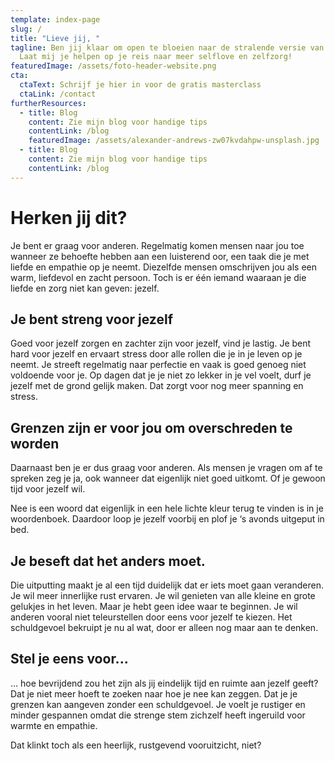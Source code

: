 ```yaml
---
template: index-page
slug: /
title: "Lieve jij, "
tagline: Ben jij klaar om open te bloeien naar de stralende versie van jezelf?
  Laat mij je helpen op je reis naar meer selflove en zelfzorg!
featuredImage: /assets/foto-header-website.png
cta:
  ctaText: Schrijf je hier in voor de gratis masterclass
  ctaLink: /contact
furtherResources:
  - title: Blog
    content: Zie mijn blog voor handige tips
    contentLink: /blog
    featuredImage: /assets/alexander-andrews-zw07kvdahpw-unsplash.jpg
  - title: Blog
    content: Zie mijn blog voor handige tips
    contentLink: /blog
---
```

# Herken jij dit?

Je bent er graag voor anderen. Regelmatig komen mensen naar jou toe wanneer ze behoefte hebben aan een luisterend oor, een taak die je met liefde en empathie op je neemt. Diezelfde mensen omschrijven jou als een warm, liefdevol en zacht persoon. Toch is er één iemand waaraan je die liefde en zorg niet kan geven: jezelf.

## Je bent streng voor jezelf

Goed voor jezelf zorgen en zachter zijn voor jezelf, vind je lastig. Je bent hard voor jezelf en ervaart stress door alle rollen die je in je leven op je neemt. Je streeft regelmatig naar perfectie en vaak is goed genoeg niet voldoende voor je. Op dagen dat je je niet zo lekker in je vel voelt, durf je jezelf met de grond gelijk maken. Dat zorgt voor nog meer spanning en stress. 

## Grenzen zijn er voor jou om overschreden te worden

Daarnaast ben je er dus graag voor anderen. Als mensen je vragen om af te spreken zeg je ja, ook wanneer dat eigenlijk niet goed uitkomt. Of je gewoon tijd voor jezelf wil.

Nee is een woord dat eigenlijk in een hele lichte kleur terug te vinden is in je woordenboek. Daardoor loop je jezelf voorbij en plof je ‘s avonds uitgeput in bed.  

## Je beseft dat het anders moet.

Die uitputting maakt je al een tijd duidelijk dat er iets moet gaan veranderen. Je wil meer innerlijke rust ervaren. Je wil genieten van alle kleine en grote gelukjes in het leven. Maar je hebt geen idee waar te beginnen. Je wil anderen vooral niet teleurstellen door eens voor jezelf te kiezen. Het schuldgevoel bekruipt je nu al wat, door er alleen nog maar aan te denken. 

## Stel je eens voor...

… hoe bevrijdend zou het zijn als jij eindelijk tijd en ruimte aan jezelf geeft?Dat je niet meer hoeft te zoeken naar hoe je nee kan zeggen. Dat je je grenzen kan aangeven zonder een schuldgevoel. Je voelt je rustiger en minder gespannen omdat die strenge stem zichzelf heeft ingeruild voor warmte en empathie.



Dat klinkt toch als een heerlijk, rustgevend vooruitzicht, niet?
